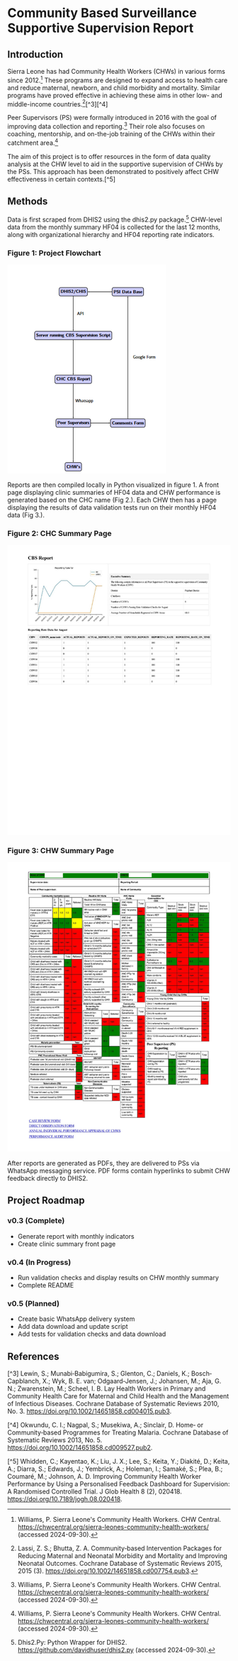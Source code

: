 # Community Based Surveillance Supportive Supervision Report

## Introduction

Sierra Leone has had Community Health Workers (CHWs) in various forms since 2012.[^1] These programs are designed to expand access to health care and reduce maternal, newborn, and child morbidity and mortality. Similar programs have proved effective in achieving these aims in other low- and middle-income countries.[^2][^3][^4]

Peer Supervisors (PS) were formally introduced in 2016 with the goal of improving data collection and reporting.[^1] Their role also focuses on coaching, mentorship, and on-the-job training of the CHWs within their catchment area.[^1]

The aim of this project is to offer resources in the form of data quality analysis at the CHW level to aid in the supportive supervision of CHWs by the PSs. This approach has been demonstrated to positively affect CHW effectiveness in certain contexts.[^5]

## Methods

Data is first scraped from DHIS2 using the dhis2.py package.[^6] CHW-level data from the monthly summary HF04 is collected for the last 12 months, along with organizational hierarchy and HF04 reporting rate indicators.

### Figure 1: Project Flowchart

![Figure 1](./Resources/Screenshot%202024-09-27%20121323.png "Figure 1: Data Pipeline for Project")

Reports are then compiled locally in Python visualized in figure 1. A front page displaying clinic summaries of HF04 data and CHW performance is generated based on the CHC name (Fig 2.). Each CHW then has a page displaying the results of data validation tests run on their monthly HF04 data (Fig 3.).

### Figure 2: CHC Summary Page

![Figure 2](./Resources/Front_Page.jpg "Figure 2: CHC Summary Page")

### Figure 3: CHW Summary Page

![Figure 3](./Resources/CHW_Page.jpg "Figure 3: CHW Summary Page")

After reports are generated as PDFs, they are delivered to PSs via WhatsApp messaging service. PDF forms contain hyperlinks to submit CHW feedback directly to DHIS2.

## Project Roadmap

### v0.3 (Complete)
- Generate report with monthly indicators
- Create clinic summary front page

### v0.4 (In Progress)
- Run validation checks and display results on CHW monthly summary
- Complete README

### v0.5 (Planned)
- Create basic WhatsApp delivery system
- Add data download and update script
- Add tests for validation checks and data download

## References

[^1]: Williams, P. Sierra Leone's Community Health Workers. CHW Central. https://chwcentral.org/sierra-leones-community-health-workers/ (accessed 2024-09-30).

[^2]: Lassi, Z. S.; Bhutta, Z. A. Community‐based Intervention Packages for Reducing Maternal and Neonatal Morbidity and Mortality and Improving Neonatal Outcomes. Cochrane Database of Systematic Reviews 2015, 2015 (3). https://doi.org/10.1002/14651858.cd007754.pub3.

[^3] Lewin, S.; Munabi‐Babigumira, S.; Glenton, C.; Daniels, K.; Bosch‐Capblanch, X.; Wyk, B. E. van; Odgaard‐Jensen, J.; Johansen, M.; Aja, G. N.; Zwarenstein, M.; Scheel, I. B. Lay Health Workers in Primary and Community Health Care for Maternal and Child Health and the Management of Infectious Diseases. Cochrane Database of Systematic Reviews 2010, No. 3. https://doi.org/10.1002/14651858.cd004015.pub3.

[^4] Okwundu, C. I.; Nagpal, S.; Musekiwa, A.; Sinclair, D. Home‐ or Community‐based Programmes for Treating Malaria. Cochrane Database of Systematic Reviews 2013, No. 5. https://doi.org/10.1002/14651858.cd009527.pub2.

[^5] Whidden, C.; Kayentao, K.; Liu, J. X.; Lee, S.; Keita, Y.; Diakité, D.; Keita, A.; Diarra, S.; Edwards, J.; Yembrick, A.; Holeman, I.; Samaké, S.; Plea, B.; Coumaré, M.; Johnson, A. D. Improving Community Health Worker Performance by Using a Personalised Feedback Dashboard for Supervision: A Randomised Controlled Trial. J Glob Health 8 (2), 020418. https://doi.org/10.7189/jogh.08.020418.

[^6]: Dhis2.Py: Python Wrapper for DHIS2. https://github.com/davidhuser/dhis2.py (accessed 2024-09-30).

